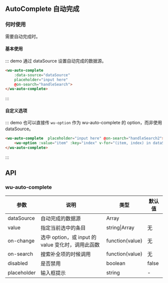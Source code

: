 <script>
  export default {
    data () {
      return {
        value1: '',
        dataSource: [],
        dataSource2: []
      }
    },
    watch: {
    },
    methods: {
      handleSearch (value) {
        this.dataSource = !value ? [] : [
          value,
          value + value,
          value + value + value
        ]
      },
      handleSearch2 (value) {
        let result
        if (!value || value.indexOf('@') >= 0) {
          result = []
        } else {
          result = ['gmail.com', '163.com', 'qq.com'].map(domain => `${value}@${domain}`)
        }
        this.dataSource2 = result
      }
    }
  }
</script>
## AutoComplete 自动完成

### 何时使用

需要自动完成时。

#### 基本使用

::: demo 通过 dataSource 设置自动完成的数据源。

```html
<wu-auto-complete
	:data-source="dataSource"
	placeholder="input here"
	@on-search="handleSearch">
</wu-auto-complete>

```
:::

#### 自定义选项

::: demo 也可以直接传 `wu-option` 作为 wu-auto-complete 的 option，而非使用 dataSource。

```html
<wu-auto-complete  placeholder="input here" @on-search="handleSearch2">
	<wu-option :value="item" :key="index" v-for="(item, index) in dataSource2"></wu-option>
</wu-auto-complete>

```
:::

## API

### wu-auto-complete

| 参数           | 说明                             | 类型        | 默认值 |
|----------------|----------------------------------|------------|---------|
| dataSource          | 自动完成的数据源 | Array     |         |
| value    | 指定当前选中的条目 | string\|Array    |  无  |
| on-change | 选中 option，或 input 的 value 变化时，调用此函数 | function(value) | 无 |
| on-search | 搜索补全项的时候调用 | function(value) | 无 |
| disabled | 是否禁用 | boolean | false |
| placeholder | 输入框提示 | string | - |
